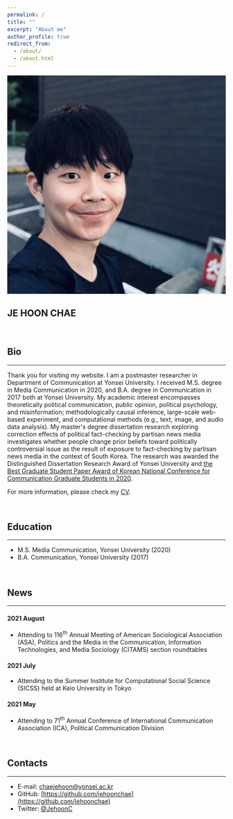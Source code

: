 ```yaml
---
permalink: /
title: ""
excerpt: "About me"
author_profile: true
redirect_from:
  - /about/
  - /about.html
---
```


<div class="hidden__avatar">
  <img src="images/profile_square.png">
  <br>
  <h2>JE HOON CHAE</h2>
  <div>
    <p class="hidden__link"><a href="mailto:chaejehoon@yonsei.ac.kr"><i class="far fa-envelope"></i></a></p>
    <p class="hidden__link"><a href="https://www.twitter.com/JehoonC"><i class="fab fa-twitter"></i></a></p>
    <p class="hidden__link"><a href="https://www.github.com/jehoonchae"><i class="fab fa-github"></i></a></p>
    <p class="hidden__link"><a href="/files/cv-jhchae.pdf"><i class="ai ai-cv ai-1x"></i></a></p>
  </div>
  <br>
</div>

## Bio
---
Thank you for visiting my website. I am a postmaster researcher in Department of Communication at Yonsei University. I received M.S. degree in Media Communication in 2020, and B.A. degree in Communication in 2017 both at Yonsei University. My academic interest encompasses theoretically political communication, public opinion, political psychology, and misinformation; methodologically causal inference, large-scale web-based experiment, and computational methods (e.g., text, image, and audio data analysis). My master's degree dissertation research exploring correction effects of political fact-checking by partisan news media investigates whether people change prior beliefs toward politically controversial issue as the result of exposure to fact-checking by partisan news media in the context of South Korea. The research was awarded the Distinguished Dissertation Research Award of Yonsei University and [the Best Graduate Student Paper Award of Korean National Conference for Communication Graduate Students in 2020](https://comm.or.kr/news/notice1/1000012302).

For more information, please check my [CV](/files/cv-jhchae.pdf).

&nbsp;

## Education
---
- M.S. Media Communication, Yonsei University (2020)
- B.A. Communication, Yonsei University (2017)

&nbsp;

## News
---
#### 2021 August
- Attending to 116<sup>th</sup> Annual Meeting of American Sociological Association (ASA), Politics and the Media in the Communication, Information Technologies, and Media Sociology (CITAMS) section roundtables

#### 2021 July
- Attending to the Summer Institute for Computational Social Science (SICSS) held at Keio University in Tokyo

#### 2021 May
- Attending to 71<sup>th</sup> Annual Conference of International Communication Association (ICA), Political Communication Division

&nbsp;

## Contacts
---
- E-mail: [chaejehoon@yonsei.ac.kr](mailto:chaejehoon@yonsei.ac.kr)
- GitHub: [https://github.com/jehoonchae](https://github.com/jehoonchae)
- Twitter: [@JehoonC](https://www.twitter.com/JehoonC)


<!--
This is the front page of a website that is powered by the [academicpages template](https://github.com/academicpages/academicpages.github.io) and hosted on GitHub pages. [GitHub pages](https://pages.github.com) is a free service in which websites are built and hosted from code and data stored in a GitHub repository, automatically updating when a new commit is made to the respository. This template was forked from the [Minimal Mistakes Jekyll Theme](https://mmistakes.github.io/minimal-mistakes/) created by Michael Rose, and then extended to support the kinds of content that academics have: publications, talks, teaching, a portfolio, blog posts, and a dynamically-generated CV. You can fork [this repository](https://github.com/academicpages/academicpages.github.io) right now, modify the configuration and markdown files, add your own PDFs and other content, and have your own site for free, with no ads! An older version of this template powers my own personal website at [stuartgeiger.com](http://stuartgeiger.com), which uses [this Github repository](https://github.com/staeiou/staeiou.github.io).

A data-driven personal website
======
Like many other Jekyll-based GitHub Pages templates, academicpages makes you separate the website's content from its form. The content & metadata of your website are in structured markdown files, while various other files constitute the theme, specifying how to transform that content & metadata into HTML pages. You keep these various markdown (.md), YAML (.yml), HTML, and CSS files in a public GitHub repository. Each time you commit and push an update to the repository, the [GitHub pages](https://pages.github.com/) service creates static HTML pages based on these files, which are hosted on GitHub's servers free of charge.

Many of the features of dynamic content management systems (like Wordpress) can be achieved in this fashion, using a fraction of the computational resources and with far less vulnerability to hacking and DDoSing. You can also modify the theme to your heart's content without touching the content of your site. If you get to a point where you've broken something in Jekyll/HTML/CSS beyond repair, your markdown files describing your talks, publications, etc. are safe. You can rollback the changes or even delete the repository and start over -- just be sure to save the markdown files! Finally, you can also write scripts that process the structured data on the site, such as [this one](https://github.com/academicpages/academicpages.github.io/blob/master/talkmap.ipynb) that analyzes metadata in pages about talks to display [a map of every location you've given a talk](https://academicpages.github.io/talkmap.html).

Getting started
======
1. Register a GitHub account if you don't have one and confirm your e-mail (required!)
1. Fork [this repository](https://github.com/academicpages/academicpages.github.io) by clicking the "fork" button in the top right.
1. Go to the repository's settings (rightmost item in the tabs that start with "Code", should be below "Unwatch"). Rename the repository "[your GitHub username].github.io", which will also be your website's URL.
1. Set site-wide configuration and create content & metadata (see below -- also see [this set of diffs](http://archive.is/3TPas) showing what files were changed to set up [an example site](https://getorg-testacct.github.io) for a user with the username "getorg-testacct")
1. Upload any files (like PDFs, .zip files, etc.) to the files/ directory. They will appear at https://[your GitHub username].github.io/files/example.pdf.  
1. Check status by going to the repository settings, in the "GitHub pages" section

Site-wide configuration
------
The main configuration file for the site is in the base directory in [_config.yml](https://github.com/academicpages/academicpages.github.io/blob/master/_config.yml), which defines the content in the sidebars and other site-wide features. You will need to replace the default variables with ones about yourself and your site's github repository. The configuration file for the top menu is in [_data/navigation.yml](https://github.com/academicpages/academicpages.github.io/blob/master/_data/navigation.yml). For example, if you don't have a portfolio or blog posts, you can remove those items from that navigation.yml file to remove them from the header.

Create content & metadata
------
For site content, there is one markdown file for each type of content, which are stored in directories like _publications, _talks, _posts, _teaching, or _pages. For example, each talk is a markdown file in the [_talks directory](https://github.com/academicpages/academicpages.github.io/tree/master/_talks). At the top of each markdown file is structured data in YAML about the talk, which the theme will parse to do lots of cool stuff. The same structured data about a talk is used to generate the list of talks on the [Talks page](https://academicpages.github.io/talks), each [individual page](https://academicpages.github.io/talks/2012-03-01-talk-1) for specific talks, the talks section for the [CV page](https://academicpages.github.io/cv), and the [map of places you've given a talk](https://academicpages.github.io/talkmap.html) (if you run this [python file](https://github.com/academicpages/academicpages.github.io/blob/master/talkmap.py) or [Jupyter notebook](https://github.com/academicpages/academicpages.github.io/blob/master/talkmap.ipynb), which creates the HTML for the map based on the contents of the _talks directory).

**Markdown generator**

I have also created [a set of Jupyter notebooks](https://github.com/academicpages/academicpages.github.io/tree/master/markdown_generator
) that converts a CSV containing structured data about talks or presentations into individual markdown files that will be properly formatted for the academicpages template. The sample CSVs in that directory are the ones I used to create my own personal website at stuartgeiger.com. My usual workflow is that I keep a spreadsheet of my publications and talks, then run the code in these notebooks to generate the markdown files, then commit and push them to the GitHub repository.

How to edit your site's GitHub repository
------
Many people use a git client to create files on their local computer and then push them to GitHub's servers. If you are not familiar with git, you can directly edit these configuration and markdown files directly in the github.com interface. Navigate to a file (like [this one](https://github.com/academicpages/academicpages.github.io/blob/master/_talks/2012-03-01-talk-1.md) and click the pencil icon in the top right of the content preview (to the right of the "Raw | Blame | History" buttons). You can delete a file by clicking the trashcan icon to the right of the pencil icon. You can also create new files or upload files by navigating to a directory and clicking the "Create new file" or "Upload files" buttons.

Example: editing a markdown file for a talk
![Editing a markdown file for a talk](/images/editing-talk.png)

For more info
------
More info about configuring academicpages can be found in [the guide](https://academicpages.github.io/markdown/). The [guides for the Minimal Mistakes theme](https://mmistakes.github.io/minimal-mistakes/docs/configuration/) (which this theme was forked from) might also be helpful. -->
